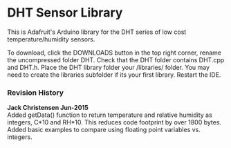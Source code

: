 # DHT Sensor Library #

This is Adafruit's Arduino library for the DHT series of low cost temperature/humidity sensors. 

To download, click the DOWNLOADS button in the top right corner, rename the uncompressed folder DHT. Check that the DHT folder contains DHT.cpp and DHT.h. Place the DHT library folder your <arduinosketchfolder>/libraries/ folder. You may need to create the libraries subfolder if its your first library. Restart the IDE.

### Revision History ###
**Jack Christensen Jun-2015**  
Added getData() function to return temperature and relative humidity as integers, C\*10 and RH\*10. This reduces code footprint by over 1800 bytes. Added basic examples to compare using floating point variables vs. integers.